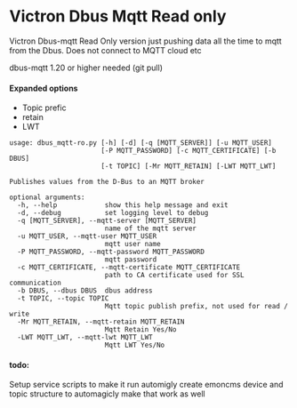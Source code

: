 # Victron Dbus Mqtt Read only
Victron Dbus-mqtt  Read Only version just pushing data all the time to mqtt from the Dbus.  Does not connect to MQTT cloud etc

dbus-mqtt 1.20 or higher needed (git pull)



#### Expanded options
* Topic prefic
* retain
* LWT

```
usage: dbus_mqtt-ro.py [-h] [-d] [-q [MQTT_SERVER]] [-u MQTT_USER]
                       [-P MQTT_PASSWORD] [-c MQTT_CERTIFICATE] [-b DBUS]
                       [-t TOPIC] [-Mr MQTT_RETAIN] [-LWT MQTT_LWT]

Publishes values from the D-Bus to an MQTT broker

optional arguments:
  -h, --help            show this help message and exit
  -d, --debug           set logging level to debug
  -q [MQTT_SERVER], --mqtt-server [MQTT_SERVER]
                        name of the mqtt server
  -u MQTT_USER, --mqtt-user MQTT_USER
                        mqtt user name
  -P MQTT_PASSWORD, --mqtt-password MQTT_PASSWORD
                        mqtt password
  -c MQTT_CERTIFICATE, --mqtt-certificate MQTT_CERTIFICATE
                        path to CA certificate used for SSL communication
  -b DBUS, --dbus DBUS  dbus address
  -t TOPIC, --topic TOPIC
                        Mqtt topic publish prefix, not used for read / write
  -Mr MQTT_RETAIN, --mqtt-retain MQTT_RETAIN
                        Mqtt Retain Yes/No
  -LWT MQTT_LWT, --mqtt-lwt MQTT_LWT
                        Mqtt LWT Yes/No

```

#### todo:
Setup service scripts to make it run automigly
create emoncms device and topic structure to automagicly make that work as well
